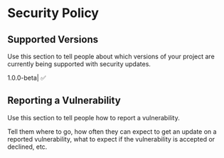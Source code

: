 # Security Policy

## Supported Versions

Use this section to tell people about which versions of your project are
currently being supported with security updates.

1.0.0-beta| ✅


## Reporting a Vulnerability


Use this section to tell people how to report a vulnerability.

Tell them where to go, how often they can expect to get an update on a
reported vulnerability, what to expect if the vulnerability is accepted or
declined, etc.
